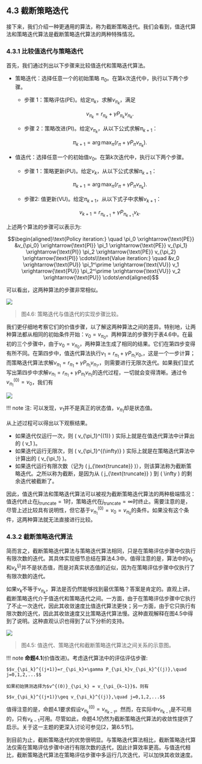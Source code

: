 ## 4.3 截断策略迭代

接下来，我们介绍一种更通用的算法，称为截断策略迭代。我们会看到，值迭代算法和策略迭代算法是截断策略迭代算法的两种特殊情况。

### 4.3.1 比较值迭代与策略迭代

首先，我们通过列出以下步骤来比较值迭代和策略迭代算法。

- 策略迭代：选择任意一个的初始策略 $\pi_0$。在第$k$次迭代中，执行以下两个步骤。
    - 步骤 1：策略评估(PE)。给定$\pi_k$，求解$v_{\pi_k}$，满足
  
        $$v_{\pi_k}=r_{\pi_k}+\gamma P_{\pi_k}v_{\pi_k}.$$

    - 步骤 2：策略改进(PI)。给定$v_{\pi_k}$，从以下公式求解$\pi_{k+1}$：
  
        $$\pi_{k+1}=\arg\max_\pi(r_\pi+\gamma P_\pi v_{\pi_k}).$$

- 值迭代：选择任意一个的初始值$v_0$。在第$k$次迭代中，执行以下两个步骤。
    - 步骤 1：策略更新(PU)。给定$v_k$，从以下公式求解$\pi_{k+1}$：
  
        $$\pi_{k+1}=\arg\max_\pi(r_\pi+\gamma P_\pi v_{\pi_k}).$$

    - 步骤2: 值更新(VU)。给定$\pi_{k+1}$，从以下式子中求解$v_{k+1}$：
  
        $$v_{k+1}=r_{\pi_{k+1}}+\gamma P_{\pi_{k+1}}v_{k}.$$

上述两个算法的步骤可以表示为:

$$\begin{aligned}\text{Policy iteration:} \quad \pi_0 \xrightarrow{\text{PE}} &v_{\pi_0} \xrightarrow{\text{PI}} \pi_1 \xrightarrow{\text{PE}} v_{\pi_1} \xrightarrow{\text{PI}} \pi_2 \xrightarrow{\text{PE}} v_{\pi_2} \xrightarrow{\text{PI}} \cdots\\\text{Value iteration:} \quad &v_0 \xrightarrow{\text{PU}} \pi_1^\prime \xrightarrow{\text{VU}} v_1 \xrightarrow{\text{PU}} \pi_2^\prime \xrightarrow{\text{VU}} v_2 \xrightarrow{\text{PU}} \cdots\end{aligned}$$

可以看出，这两种算法的步骤非常相似。

 ![](../img/04/13.png)

 > 图$4.6$: 策略迭代与值迭代的实现步骤比较。

我们更仔细地考察它们的价值步骤，以了解这两种算法之间的差异。特别地，让两种算法都从相同的初始条件开始：$v_0 = v_{\pi_0}$。两种算法的步骤列于表$4.6$中。在最初的三个步骤中，由于$v_0=v_{\pi_0}$，两种算法生成了相同的结果。它们在第四步变得有所不同。在第四步中，值迭代算法执行$v_1=r_{\pi_1}+\gamma P_{\pi_1}v_0,$，这是一个一步计算；而策略迭代算法求解$v_{\pi_{1}}=r_{\pi_{1}}+\gamma P_{\pi_{1}}v_{\pi_{1}},$，则需要进行无限次迭代。如果我们显式写出第四步中求解$v_{\pi_1}=r_{\pi_1}+\gamma P_{\pi_1}v_{\pi_1}$的迭代过程，一切就会变得清晰。通过令$v_{\pi_1}^{(0)}=v_0$，我们有

 ![](../img/04/14.png)

!!! note
    注: 可以发现，$v_1$并不是真正的状态值，$v_{\pi_1}$却是状态值。

从上述过程可以得出以下观察结果。

- 如果迭代仅运行一次，则 \( v_{\pi_1}^{(1)} \) 实际上就是在值迭代算法中计算出的 \( v_1 \)。
- 如果迭代运行无限次，则 \( v_{\pi_1}^{(\infty)} \) 实际上就是在策略迭代算法中计算出的 \( v_{\pi_1} \)。
- 如果迭代运行有限次数（记为 \( j_{\text{truncate}} \)），则该算法称为截断策略迭代。之所以称为截断，是因为从 \( j_{\text{truncate}} \) 到 \( \infty \) 的剩余迭代被截断了。

因此，值迭代算法和策略迭代算法可以被视为截断策略迭代算法的两种极端情况：值迭代终止在$j_{\text{truncate}}=1$时，策略迭代在$j_{\text{truncate}}=\infty$时终止。需要注意的是，尽管上述比较具有说明性，但它基于$v_{\pi_1}^{(0)} = v_0 = v_{\pi_0}$的条件。如果没有这个条件，这两种算法就无法直接进行比较。

### 4.3.2 截断策略迭代算法

简而言之，截断策略迭代算法与策略迭代算法相同，只是在策略评估步骤中仅执行有限次数的迭代。其具体实现细节总结在算法$4.3$中。值得注意的是，算法中的$v_k$和$v^{(j)}_k$并不是状态值，而是对真实状态值的近似，因为在策略评估步骤中仅执行了有限次数的迭代。

如果$v_k$不等于$v_{\pi_k}$，算法是否仍然能够找到最优策略？答案是肯定的。直观上讲，截断策略迭代介于值迭代和策略迭代之间。一方面，由于在策略评估步骤中它执行了不止一次迭代，因此其收敛速度比值迭代算法更快；另一方面，由于它只执行有限次数的迭代，因此其收敛速度又比策略迭代算法慢。这种直观解释在图$4.5$中得到了说明。这种直观认识也得到了以下分析的支持。

 ![](../img/04/10.png)
 > 图$4.5$: 值迭代、策略迭代和截断策略迭代算法之间关系的示意图。

!!! note
    **命题4.1**(价值改进)。考虑迭代算法中的评估评估步骤: 

    $$v_{\pi_k}^{(j+1)}=r_{\pi_k}+\gamma P_{\pi_k}v_{\pi_k}^{(j)},\quad j=0,1,2,...$$

    如果初始猜测选择为$v^{(0)}_{\pi_k} = v_{\pi_{k−1}}$，则有

    $$v_{\pi_k}^{(j+1)}\geq v_{\pi_k}^{(j)},\quad j=0,1,2,...$$

值得注意的是，命题$4.1$要求假设$v_{\pi_{k}}^{(0)}=v_{\pi_{k-1}}$。然而，在实际中$v_{\pi_{k−1}}$是不可用的，只有$v_{k−1}$可用。尽管如此，命题$4.1$仍然为截断策略迭代算法的收敛性提供了启示。关于这一主题的更深入讨论可参见[2，第6.5节]。

到目前为止，截断策略迭代的优势很明显。与策略迭代算法相比，截断策略迭代算法仅需在策略评估步骤中进行有限次数的迭代，因此计算效率更高。与值迭代相比，截断策略迭代算法在策略评估步骤中多运行几次迭代，可以加快其收敛速度。


